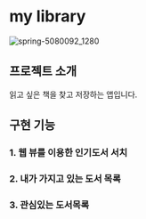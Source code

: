 # my library
![spring-5080092_1280](https://user-images.githubusercontent.com/106292056/174082376-7b0579bb-2341-4e1d-80a9-f6ad15e23f5e.png)
## 프로젝트 소개
읽고 싶은 책을 찾고 저장하는 앱입니다.

## 구현 기능
### 1. 웹 뷰를 이용한 인기도서 서치
### 2. 내가 가지고 있는 도서 목록
### 3. 관심있는 도서목록
